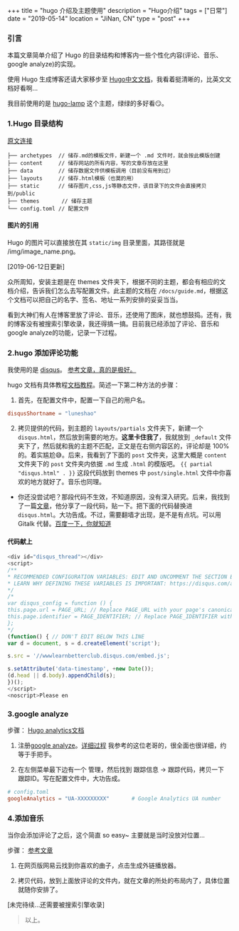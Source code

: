 +++
title = "hugo 介绍及主题使用"
description = "Hugo介绍"
tags = ["日常"]
date = "2019-05-14"
location = "JiNan, CN"
type = "post"
+++
### 引言

本篇文章简单介绍了 Hugo 的目录结构和博客内一些个性化内容(评论、音乐、google analyze)的实现。

使用 Hugo 生成博客还请大家移步至 [Hugo中文文档](https://www.gohugo.org/)，我看着挺清晰的，比英文文档好看啊...

我目前使用的是 [hugo-lamp](https://themes.gohugo.io/hugo-lamp/) 这个主题，绿绿的多好看😏。

### 1.Hugo 目录结构

[原文连接](https://hgt312.github.io/post/other_note2/)

```
├── archetypes  // 储存.md的模板文件，新建一个 .md 文件时，就会按此模版创建
├── content     // 储存网站的所有内容，写的文章存放在这里
├── data        // 储存数据文件供模板调用（目前没有用到过）
├── layouts     // 储存.html模板（也莫的用）
├── static      // 储存图片,css,js等静态文件，该目录下的文件会直接拷贝到/public
├── themes       // 储存主题
└── config.toml // 配置文件
```

#### 图片的引用

Hugo 的图片可以直接放在其 `static/img` 目录里面，其路径就是 /img/image_name.png。

[2019-06-12日更新]

众所周知，安装主题是在 themes 文件夹下，根据不同的主题，都会有相应的文档介绍，告诉我们怎么去写配置文件。此主题的文档在 `/docs/guide.md`，根据这个文档可以把自己的名字、签名、地址一系列安排的妥妥当当。

看到大神们有人在博客里放了评论、音乐，还使用了图床，就也想鼓捣。还有，我的博客没有被搜索引擎收录，我还得搞一搞。目前我已经添加了评论、音乐和 google analyze的功能，记录一下过程。

### 2.hugo 添加评论功能

我使用的是 [disqus](https://disqus.com/)。 [参考文章，真的是极好。](https://www.jianshu.com/p/e68fba58f75c)

hugo 文档有具体教程[文档教程](https://www.gohugo.org/doc/extras/comments/)。简述一下第二种方法的步骤：

1. 首先，在配置文件中，配置一下自己的用户名。

```toml
disqusShortname = "luneshao"
```

2. 拷贝提供的代码，到主题的 `layouts/partials` 文件夹下，新建一个 `disqus.html`，然后放到需要的地方。**这里卡住我了**，我就放到 `_default` 文件夹下了，然后就和我的主题不匹配，正文是在右侧内容区的，评论却是 100% 的。着实尴尬😅。后来，我看到了下面的 `post` 文件夹，这里大概是 `content` 文件夹下的 `post` 文件夹内依据 `.md` 生成 `.html` 的模版吧。 `{{ partial "disqus.html" . }}` 这段代码放到 themes 中 `post/single.html` 文件中你喜欢的地方就好了。音乐也同理。

* 你还没尝试吧？那段代码不生效，不知道原因，没有深入研究。后来，我找到了一篇[文章](https://blog.csdn.net/justheretobe/article/details/51622101)，他分享了一段代码，贴一下。把下面的代码替换进 `disqus.html`。大功告成。不过，需要翻墙才出现，是不是有点坑。可以用 Gitalk 代替。[百度一下，你就知道](www.baidu.com)

#### 代码献上
```js
<div id="disqus_thread"></div>
<script>
/**
* RECOMMENDED CONFIGURATION VARIABLES: EDIT AND UNCOMMENT THE SECTION BELOW TO INSERT DYNAMIC VALUES FROM YOUR PLATFORM OR CMS.
* LEARN WHY DEFINING THESE VARIABLES IS IMPORTANT: https://disqus.com/admin/universalcode/#configuration-variables
*/
/*
var disqus_config = function () {
this.page.url = PAGE_URL; // Replace PAGE_URL with your page's canonical URL variable
this.page.identifier = PAGE_IDENTIFIER; // Replace PAGE_IDENTIFIER with your page's unique identifier variable
};
*/
(function() { // DON'T EDIT BELOW THIS LINE
var d = document, s = d.createElement('script');

s.src = '//wwwlearnbetterclub.disqus.com/embed.js';

s.setAttribute('data-timestamp', +new Date());
(d.head || d.body).appendChild(s);
})();
</script>
<noscript>Please en
```

### 3.google analyze

步骤： [Hugo analytics文档](https://www.gohugo.org/doc/extras/analytics/)

1. 注册[google analyze](https://analytics.google.com/analytics/web/)。[详细过程](https://zh.wikihow.com/%E4%BD%BF%E7%94%A8%E8%B0%B7%E6%AD%8C%E5%88%86%E6%9E%90%E7%BD%91%E7%AB%99) 我参考的这位老哥的，很全面也很详细，约等于手把手。

2. 在左侧菜单最下边有一个 管理，然后找到 跟踪信息 -> 跟踪代码，拷贝一下 跟踪ID。写在配置文件中，大功告成。

```toml
# config.toml
googleAnalytics = "UA-XXXXXXXXX"       # Google Analytics UA number
```

### 4.添加音乐

当你会添加评论了之后，这个简直 so easy~ 主要就是当时没放对位置...

步骤： [参考文章](https://zhuanlan.zhihu.com/p/26625249)

1. 在网页版网易云找到你喜欢的曲子，点击生成外链播放器。

2. 拷贝代码，放到上面放评论的文件内，就在文章的所处的布局内了，具体位置就随你安排了。

[未完待续...还需要被搜索引擎收录]

> 以上。
